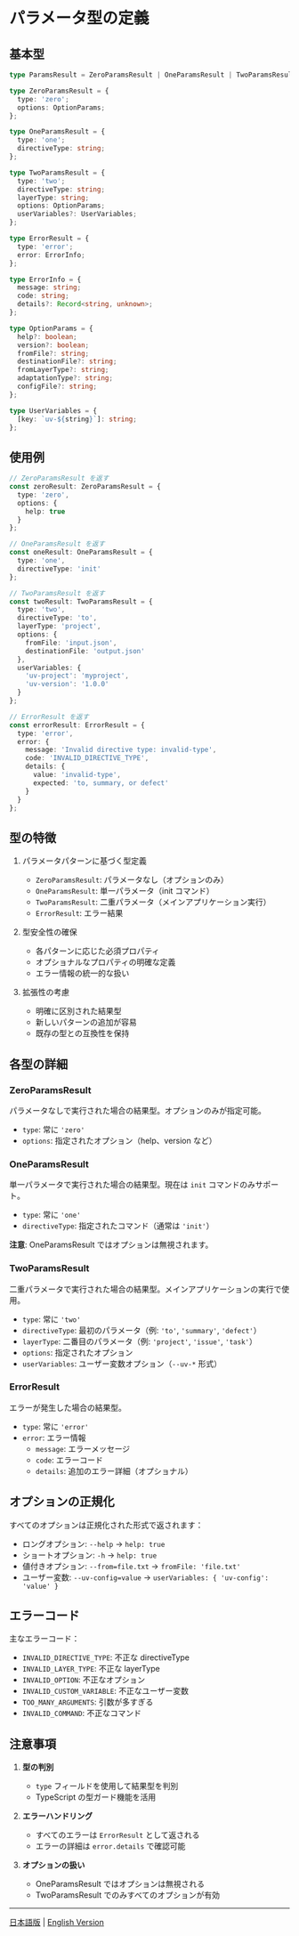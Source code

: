 # パラメータ型の定義

## 基本型

```typescript
type ParamsResult = ZeroParamsResult | OneParamsResult | TwoParamsResult | ErrorResult;

type ZeroParamsResult = {
  type: 'zero';
  options: OptionParams;
};

type OneParamsResult = {
  type: 'one';
  directiveType: string;
};

type TwoParamsResult = {
  type: 'two';
  directiveType: string;
  layerType: string;
  options: OptionParams;
  userVariables?: UserVariables;
};

type ErrorResult = {
  type: 'error';
  error: ErrorInfo;
};

type ErrorInfo = {
  message: string;
  code: string;
  details?: Record<string, unknown>;
};

type OptionParams = {
  help?: boolean;
  version?: boolean;
  fromFile?: string;
  destinationFile?: string;
  fromLayerType?: string;
  adaptationType?: string;
  configFile?: string;
};

type UserVariables = {
  [key: `uv-${string}`]: string;
};
```

## 使用例

```typescript
// ZeroParamsResult を返す
const zeroResult: ZeroParamsResult = {
  type: 'zero',
  options: {
    help: true
  }
};

// OneParamsResult を返す
const oneResult: OneParamsResult = {
  type: 'one',
  directiveType: 'init'
};

// TwoParamsResult を返す
const twoResult: TwoParamsResult = {
  type: 'two',
  directiveType: 'to',
  layerType: 'project',
  options: {
    fromFile: 'input.json',
    destinationFile: 'output.json'
  },
  userVariables: {
    'uv-project': 'myproject',
    'uv-version': '1.0.0'
  }
};

// ErrorResult を返す
const errorResult: ErrorResult = {
  type: 'error',
  error: {
    message: 'Invalid directive type: invalid-type',
    code: 'INVALID_DIRECTIVE_TYPE',
    details: {
      value: 'invalid-type',
      expected: 'to, summary, or defect'
    }
  }
};
```

## 型の特徴

1. パラメータパターンに基づく型定義
   - `ZeroParamsResult`: パラメータなし（オプションのみ）
   - `OneParamsResult`: 単一パラメータ（init コマンド）
   - `TwoParamsResult`: 二重パラメータ（メインアプリケーション実行）
   - `ErrorResult`: エラー結果

2. 型安全性の確保
   - 各パターンに応じた必須プロパティ
   - オプショナルなプロパティの明確な定義
   - エラー情報の統一的な扱い

3. 拡張性の考慮
   - 明確に区別された結果型
   - 新しいパターンの追加が容易
   - 既存の型との互換性を保持

## 各型の詳細

### ZeroParamsResult

パラメータなしで実行された場合の結果型。オプションのみが指定可能。

- `type`: 常に `'zero'`
- `options`: 指定されたオプション（help、version など）

### OneParamsResult

単一パラメータで実行された場合の結果型。現在は `init` コマンドのみサポート。

- `type`: 常に `'one'`
- `directiveType`: 指定されたコマンド（通常は `'init'`）

**注意**: OneParamsResult ではオプションは無視されます。

### TwoParamsResult

二重パラメータで実行された場合の結果型。メインアプリケーションの実行で使用。

- `type`: 常に `'two'`
- `directiveType`: 最初のパラメータ（例: `'to'`, `'summary'`, `'defect'`）
- `layerType`: 二番目のパラメータ（例: `'project'`, `'issue'`, `'task'`）
- `options`: 指定されたオプション
- `userVariables`: ユーザー変数オプション（`--uv-*` 形式）

### ErrorResult

エラーが発生した場合の結果型。

- `type`: 常に `'error'`
- `error`: エラー情報
  - `message`: エラーメッセージ
  - `code`: エラーコード
  - `details`: 追加のエラー詳細（オプショナル）

## オプションの正規化

すべてのオプションは正規化された形式で返されます：

- ロングオプション: `--help` → `help: true`
- ショートオプション: `-h` → `help: true`
- 値付きオプション: `--from=file.txt` → `fromFile: 'file.txt'`
- ユーザー変数: `--uv-config=value` → `userVariables: { 'uv-config': 'value' }`

## エラーコード

主なエラーコード：

- `INVALID_DIRECTIVE_TYPE`: 不正な directiveType
- `INVALID_LAYER_TYPE`: 不正な layerType
- `INVALID_OPTION`: 不正なオプション
- `INVALID_CUSTOM_VARIABLE`: 不正なユーザー変数
- `TOO_MANY_ARGUMENTS`: 引数が多すぎる
- `INVALID_COMMAND`: 不正なコマンド

## 注意事項

1. **型の判別**
   - `type` フィールドを使用して結果型を判別
   - TypeScript の型ガード機能を活用

2. **エラーハンドリング**
   - すべてのエラーは `ErrorResult` として返される
   - エラーの詳細は `error.details` で確認可能

3. **オプションの扱い**
   - OneParamsResult ではオプションは無視される
   - TwoParamsResult でのみすべてのオプションが有効

---

[日本語版](params_type.ja.md) | [English Version](params_type.md)